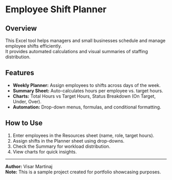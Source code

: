 # Employee Shift Planner

## Overview
This Excel tool helps managers and small businesses schedule and manage employee shifts efficiently.  
It provides automated calculations and visual summaries of staffing distribution.

## Features
- **Weekly Planner:** Assign employees to shifts across days of the week.
- **Summary Sheet:** Auto-calculates hours per employee vs. target hours.
- **Charts:** Total Hours vs Target Hours, Status Breakdown (On Target, Under, Over).
- **Automation:** Drop-down menus, formulas, and conditional formatting.


## How to Use
1. Enter employees in the Resources sheet (name, role, target hours).
2. Assign shifts in the Planner sheet using drop-downs.
3. Check the Summary for workload distribution.
4. View charts for quick insights.

---

**Author:** Visar Martinaj  
**Note:** This is a sample project created for portfolio showcasing purposes.
